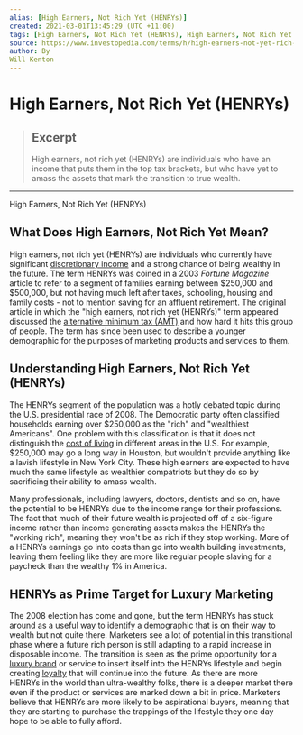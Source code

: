 ```yaml
---
alias: [High Earners, Not Rich Yet (HENRYs)]
created: 2021-03-01T13:45:29 (UTC +11:00)
tags: [High Earners, Not Rich Yet (HENRYs), High Earners, Not Rich Yet (HENRYs)]
source: https://www.investopedia.com/terms/h/high-earners-not-yet-rich-henrys.asp
author: By
Will Kenton
---
```


# High Earners, Not Rich Yet (HENRYs)

> ## Excerpt
> High earners, not rich yet (HENRYs) are individuals who have an income that puts them in the top tax brackets, but who have yet to amass the assets that mark the transition to true wealth.

---

High Earners, Not Rich Yet (HENRYs)
## What Does High Earners, Not Rich Yet Mean?

High earners, not rich yet (HENRYs) are individuals who currently have significant [discretionary income](https://www.investopedia.com/terms/d/discretionaryincome.asp) and a strong chance of being wealthy in the future. The term HENRYs was coined in a 2003 _Fortune Magazine_ article to refer to a segment of families earning between $250,000 and $500,000, but not having much left after taxes, schooling, housing and family costs - not to mention saving for an affluent retirement. The original article in which the "high earners, not rich yet (HENRYs)" term appeared discussed the [alternative minimum tax (AMT)](https://www.investopedia.com/terms/a/alternativeminimumtax.asp) and how hard it hits this group of people. The term has since been used to describe a younger demographic for the purposes of marketing products and services to them. 

## Understanding High Earners, Not Rich Yet (HENRYs)

The HENRYs segment of the population was a hotly debated topic during the U.S. presidential race of 2008. The Democratic party often classified households earning over $250,000 as the "rich" and "wealthiest Americans". One problem with this classification is that it does not distinguish the [cost of living](https://www.investopedia.com/terms/c/cost-of-living.asp) in different areas in the U.S. For example, $250,000 may go a long way in Houston, but wouldn't provide anything like a lavish lifestyle in New York City. These high earners are expected to have much the same lifestyle as wealthier compatriots but they do so by sacrificing their ability to amass wealth.

Many professionals, including lawyers, doctors, dentists and so on, have the potential to be HENRYs due to the income range for their professions. The fact that much of their future wealth is projected off of a six-figure income rather than income generating assets makes the HENRYs the "working rich", meaning they won't be as rich if they stop working. More of a HENRYs earnings go into costs than go into wealth building investments, leaving them feeling like they are more like regular people slaving for a paycheck than the wealthy 1% in America. 

## HENRYs as Prime Target for Luxury Marketing

The 2008 election has come and gone, but the term HENRYs has stuck around as a useful way to identify a demographic that is on their way to wealth but not quite there. Marketers see a lot of potential in this transitional phase where a future rich person is still adapting to a rapid increase in disposable income. The transition is seen as the prime opportunity for a [luxury brand](https://www.investopedia.com/terms/l/luxury-item.asp) or service to insert itself into the HENRYs lifestyle and begin creating [loyalty](https://www.investopedia.com/terms/b/brand-loyalty.asp) that will continue into the future. As there are more HENRYs in the world than ultra-wealthy folks, there is a deeper market there even if the product or services are marked down a bit in price. Marketers believe that HENRYs are more likely to be aspirational buyers, meaning that they are starting to purchase the trappings of the lifestyle they one day hope to be able to fully afford.
